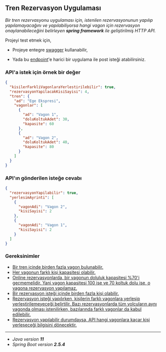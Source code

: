 ## Tren Rezervasyon Uygulaması

*Bir tren rezervasyonu uygulaması için, istenilen rezervasyonunun yapılıp yapılamayacağını ve yapılabiliyorsa hangi vagon için rezervasyon onaylanabileceğini belirleyen **spring framework** ile geliştirilmiş HTTP API.*

Projeyi test etmek için,

- Projeye entegre [swagger](https://tren-rezervasyon.herokuapp.com/swagger-ui.html) kullanabilir,

- Yada bu [endpoint](https://tren-rezervasyon.herokuapp.com/api/reservations/reserve)'e harici bir uygulama ile post isteği atabilirsiniz.

### API'a istek için örnek bir değer

```json
{
  "kisilerFarkliVagonlaraYerlestirilebilir": true,
  "rezervasyonYapilacakKisiSayisi": 4,
  "tren": {
    "ad": "Ege Ekspresi",
    "vagonlar": [
      {
        "ad": "Vagon 1",
        "doluKoltukAdet": 30,
        "kapasite": 60
      },
      {
        "ad": "Vagon 2",
        "doluKoltukAdet": 40,
        "kapasite": 80
      }
    ]
  }
}
```

### API'ın gönderilen isteğe cevabı

```json
{
  "rezervasyonYapilabilir": true,
  "yerlesimAyrinti": [
    {
      "vagonAdi": "Vagon 2",
      "kisiSayisi": 2
    },
    {
      "vagonAdi": "Vagon 1",
      "kisiSayisi": 2
    }
  ]
}
```

### Gereksinimler

- [Bir tren içinde birden fazla vagon bulunabilir.](./img/1.png)
- [Her vagonun farklı kişi kapasitesi olabilir.](./img/2.png)
- [Online rezervasyonlarda, bir vagonun doluluk kapasitesi %70'i geçmemelidir. Yani vagon kapasitesi 100 ise ve 70 koltuk dolu ise, o vagona rezervasyon yapılamaz.](./img/3.png)
- [Bir rezervasyon isteği içinde birden fazla kişi olabilir.](./img/5.png)
-  [Rezervasyon isteği yapılırken, kişilerin farklı vagonlara yerleşip yerleştirilemeyeceği belirtilir. Bazı rezervasyonlarda tüm yolcuların aynı vagonda olması istenilirken, bazılarında farklı vagonlar da kabul edilebilir.](./img/5.png)
- [Rezervasyon yapılabilir durumdaysa, API hangi vagonlara kaçar kişi yerleşeceği bilgisini dönecektir.](./img/6.png)

---

 * *Java version **11***
 * *Spring Boot version **2.5.4***
